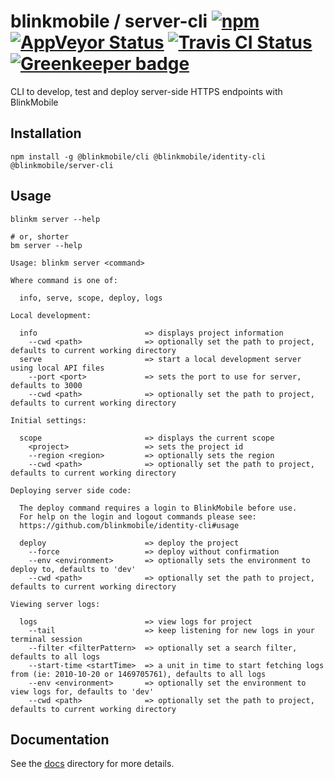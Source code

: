 # blinkmobile / server-cli [![npm](https://img.shields.io/npm/v/@blinkmobile/server-cli.svg?maxAge=2592000)](https://www.npmjs.com/package/@blinkmobile/server-cli) [![AppVeyor Status](https://ci.appveyor.com/api/projects/status/github/blinkmobile/server-cli?branch=master&svg=true)](https://ci.appveyor.com/project/blinkmobile/server-cli) [![Travis CI Status](https://travis-ci.org/blinkmobile/server-cli.svg?branch=master)](https://travis-ci.org/blinkmobile/server-cli) [![Greenkeeper badge](https://badges.greenkeeper.io/blinkmobile/server-cli.svg)](https://greenkeeper.io/)

CLI to develop, test and deploy server-side HTTPS endpoints with BlinkMobile


## Installation

```
npm install -g @blinkmobile/cli @blinkmobile/identity-cli @blinkmobile/server-cli
```


## Usage

```
blinkm server --help

# or, shorter
bm server --help
```

```
Usage: blinkm server <command>

Where command is one of:

  info, serve, scope, deploy, logs

Local development:

  info                        => displays project information
    --cwd <path>              => optionally set the path to project, defaults to current working directory
  serve                       => start a local development server using local API files
    --port <port>             => sets the port to use for server, defaults to 3000
    --cwd <path>              => optionally set the path to project, defaults to current working directory

Initial settings:

  scope                       => displays the current scope
    <project>                 => sets the project id
    --region <region>         => optionally sets the region
    --cwd <path>              => optionally set the path to project, defaults to current working directory

Deploying server side code:

  The deploy command requires a login to BlinkMobile before use.
  For help on the login and logout commands please see:
  https://github.com/blinkmobile/identity-cli#usage

  deploy                      => deploy the project
    --force                   => deploy without confirmation
    --env <environment>       => optionally sets the environment to deploy to, defaults to 'dev'
    --cwd <path>              => optionally set the path to project, defaults to current working directory

Viewing server logs:

  logs                        => view logs for project
    --tail                    => keep listening for new logs in your terminal session
    --filter <filterPattern>  => optionally set a search filter, defaults to all logs
    --start-time <startTime>  => a unit in time to start fetching logs from (ie: 2010-10-20 or 1469705761), defaults to all logs
    --env <environment>       => optionally set the environment to view logs for, defaults to 'dev'
    --cwd <path>              => optionally set the path to project, defaults to current working directory
```


## Documentation

See the [docs](./docs) directory for more details.
